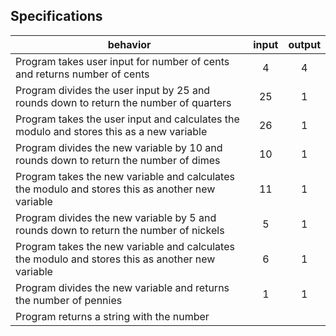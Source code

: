 ## Specifications

| behavior |  input   |  output  |
|----------|:--------:|:--------:|
|Program takes user input for number of cents and returns number of cents| 4 | 4 |
|Program divides the user input by 25 and rounds down to return the number of quarters| 25 | 1 |
|Program takes the user input and calculates the modulo and stores this as a new variable | 26 | 1 |
|Program divides the new variable by 10 and rounds down to return the number of dimes| 10 | 1 |
|Program takes the new variable and calculates the modulo and stores this as another new variable | 11 | 1 |
|Program divides the new variable by 5 and rounds down to return the number of nickels| 5 | 1 |
|Program takes the new variable and calculates the modulo and stores this as another new variable | 6 | 1 |
|Program divides the new variable and returns the number of pennies | 1 | 1 |
|Program returns a string with the number 